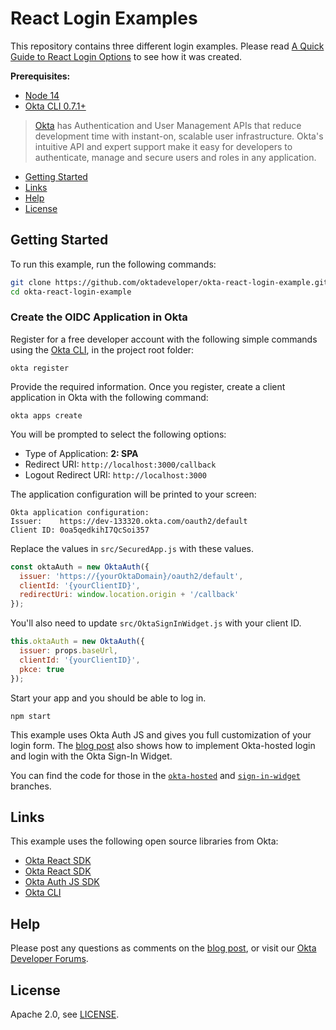 # React Login Examples

This repository contains three different login examples. Please read [A Quick Guide to React Login Options](https://developer.okta.com/blog/2020/12/16/react-login) to see how it was created.

**Prerequisites:**

- [Node 14](https://nodejs.org/)
- [Okta CLI 0.7.1+](https://github.com/okta/okta-cli)

> [Okta](https://developer.okta.com/) has Authentication and User Management APIs that reduce development time with instant-on, scalable user infrastructure. Okta's intuitive API and expert support make it easy for developers to authenticate, manage and secure users and roles in any application.

* [Getting Started](#getting-started)
* [Links](#links)
* [Help](#help)
* [License](#license)

## Getting Started

To run this example, run the following commands:

```bash
git clone https://github.com/oktadeveloper/okta-react-login-example.git
cd okta-react-login-example
```

### Create the OIDC Application in Okta

Register for a free developer account with the following simple commands using the [Okta CLI](https://github.com/okta/okta-cli), in the project root folder:

```shell
okta register
```

Provide the required information. Once you register, create a client application in Okta with the following command:

```shell
okta apps create
```

You will be prompted to select the following options:
- Type of Application: **2: SPA**
- Redirect URI: `http://localhost:3000/callback`
- Logout Redirect URI: `http://localhost:3000`

The application configuration will be printed to your screen:

```shell
Okta application configuration:
Issuer:    https://dev-133320.okta.com/oauth2/default
Client ID: 0oa5qedkihI7QcSoi357
```

Replace the values in `src/SecuredApp.js` with these values.

```js
const oktaAuth = new OktaAuth({
  issuer: 'https://{yourOktaDomain}/oauth2/default',
  clientId: '{yourClientID}',
  redirectUri: window.location.origin + '/callback'
});
```

You'll also need to update `src/OktaSignInWidget.js` with your client ID.

```js
this.oktaAuth = new OktaAuth({
  issuer: props.baseUrl,
  clientId: '{yourClientID}',
  pkce: true
});
```

Start your app and you should be able to log in.

```shell
npm start
```

This example uses Okta Auth JS and gives you full customization of your login form. The [blog post](https://developer.okta.com/blog/2020/12/16/react-login) also shows how to implement Okta-hosted login and login with the Okta Sign-In Widget.

You can find the code for those in the [`okta-hosted`](https://github.com/oktadeveloper/okta-react-login-example/tree/okta-hosted) and [`sign-in-widget`](https://github.com/oktadeveloper/okta-react-login-example/tree/sign-in-widget) branches.

## Links

This example uses the following open source libraries from Okta:

* [Okta React SDK](https://github.com/okta/okta-react)
* [Okta React SDK](https://github.com/okta/okta-signin-widget)
* [Okta Auth JS SDK](https://github.com/okta/okta-auth-js)
* [Okta CLI](https://github.com/okta/okta-cli)

## Help

Please post any questions as comments on the [blog post](https://developer.okta.com/blog/2020/12/16/react-login), or visit our [Okta Developer Forums](https://devforum.okta.com/).

## License

Apache 2.0, see [LICENSE](LICENSE).
